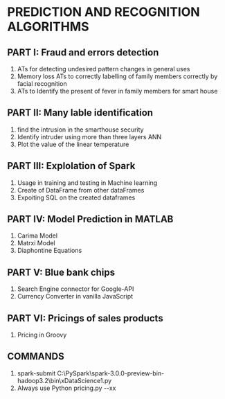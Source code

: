 # PREDICTION AND RECOGNITION ALGORITHMS

## PART I: Fraud and errors detection 
1. ATs for detecting undesired pattern changes in general uses
2. Memory loss ATs to correctly labelling of family members correctly by facial recognition
3. ATs to Identify the present of fever in family members for smart house

## PART II: Many lable identification 
1. find the intrusion in the smarthouse security
2. Identify intruder using more than three layers ANN
3. Plot the value of the linear temperature

## PART III: Explolation of Spark
1. Usage in training and testing in Machine learning
2. Create of DataFrame from other dataFrames
3. Expoiting SQL on the created dataframes

## PART IV: Model Prediction in MATLAB 
 1. Carima Model
 2. Matrxi Model
 3. Diaphontine Equations

## PART V: Blue bank chips
 1. Search Engine connector for Google-API
 2. Currency Converter in vanilla JavaScript 

## PART VI: Pricings of sales products
 1. Pricing in Groovy

## COMMANDS
 1. spark-submit C:\PySpark\spark-3.0.0-preview-bin-hadoop3.2\bin\xDataScience1.py
 2. Always use Python pricing.py --xx
